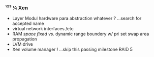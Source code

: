 ### ¹²³ ¼ Xen

- Layer Modul hardware para abstraction whatever ? ...search for accepted name
- virtual network interfaces /etc
- RAM _space fixed vs._ dynamic range boundery w/ pri set swap area propagation
- LVM drive
- Xen volume manager ! ...skip this passing milestone RAID 5
